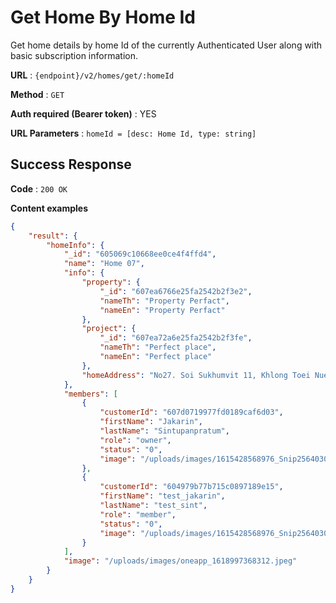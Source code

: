 # Get Home By Home Id

Get home details by home Id of the currently Authenticated User along with basic
subscription information.

**URL** : `{endpoint}/v2/homes/get/:homeId`

**Method** : `GET`

**Auth required (Bearer token)** : YES

**URL Parameters** : `homeId = [desc: Home Id, type: string]`

## Success Response

**Code** : `200 OK`

**Content examples**


```json
{
    "result": {
        "homeInfo": {
            "_id": "605069c10668ee0ce4f4ffd4",
            "name": "Home 07",
            "info": {
                "property": {
                    "_id": "607ea6766e25fa2542b2f3e2",
                    "nameTh": "Property Perfact",
                    "nameEn": "Property Perfact"
                },
                "project": {
                    "_id": "607ea72a6e25fa2542b2f3fe",
                    "nameTh": "Perfect place",
                    "nameEn": "Perfect place"
                },
                "homeAddress": "No27. Soi Sukhumvit 11, Khlong Toei Nuea, Watthana, Bangkok 10110"
            },
            "members": [
                {
                    "customerId": "607d0719977fd0189caf6d03",
                    "firstName": "Jakarin",
                    "lastName": "Sintupanpratum",
                    "role": "owner",
                    "status": "0",
                    "image": "/uploads/images/1615428568976_Snip25640309_3.png"
                },
                {
                    "customerId": "604979b77b715c0897189e15",
                    "firstName": "test_jakarin",
                    "lastName": "test_sint",
                    "role": "member",
                    "status": "0",
                    "image": "/uploads/images/1615428568976_Snip25640309_3.png"
                }
            ],
            "image": "/uploads/images/oneapp_1618997368312.jpeg"
        }
    }
}
```